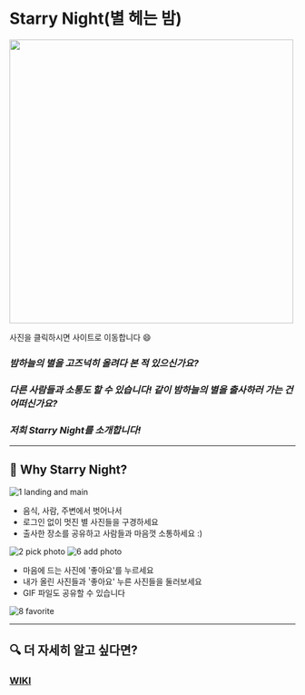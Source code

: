 # Starry Night(별 헤는 밤)

<a href="https://mystar-story.com" target="_blank">
<img src="https://user-images.githubusercontent.com/49114768/100119813-a3183700-2eba-11eb-841f-006eec049056.png" width="500px" height="500px">
</a>
  
사진을 클릭하시면 사이트로 이동합니다 😄

### _밤하늘의 별을 고즈넉히 올려다 본 적 있으신가요?_

### _다른 사람들과 소통도 할 수 있습니다! 같이 밤하늘의 별을 출사하러 가는 건 어떠신가요?_

### _저희 **Starry Night**를 소개합니다!_

---

## 🤔 Why Starry Night?

![1 landing and main](https://user-images.githubusercontent.com/67884699/102742417-2f255d80-4398-11eb-9dff-37325e151795.gif)

- 음식, 사람, 주변에서 벗어나서
- 로그인 없이 멋진 별 사진들을 구경하세요
- 출사한 장소를 공유하고 사람들과 마음껏 소통하세요 :)

![2 pick photo](https://user-images.githubusercontent.com/67884699/102742471-4e23ef80-4398-11eb-9f10-339e65c8176c.gif)
![6 add photo](https://user-images.githubusercontent.com/67884699/102742508-68f66400-4398-11eb-9201-06818695b8b5.gif)

- 마음에 드는 사진에 '좋아요'를 누르세요
- 내가 올린 사진들과 '좋아요' 누른 사진들을 둘러보세요
- GIF 파일도 공유할 수 있습니다

![8 favorite](https://user-images.githubusercontent.com/67884699/102742551-7f9cbb00-4398-11eb-94d8-fa2b72778a82.gif)

---

## 🔍 더 자세히 알고 싶다면?

### [WIKI](https://github.com/codestates/starrynight_client/wiki)

